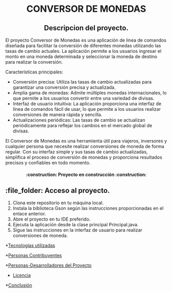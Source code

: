 <h1 align="center"> CONVERSOR DE MONEDAS </h1>

<h2 align="center">
Descripcion del proyecto.
</h2>

El proyecto Conversor de Monedas es una aplicación de línea de comandos diseñada para facilitar la conversión de diferentes monedas utilizando las tasas de cambio actuales. La aplicación permite a los usuarios ingresar el monto en una moneda determinada y seleccionar la moneda de destino para realizar la conversión.

Características principales:
- Conversión precisa: Utiliza las tasas de cambio actualizadas para garantizar una conversión precisa y actualizada.
- Amplia gama de monedas: Admite múltiples monedas internacionales, lo que permite a los usuarios convertir entre una variedad de divisas.
- Interfaz de usuario intuitiva: La aplicación proporciona una interfaz de línea de comandos fácil de usar, lo que permite a los usuarios realizar conversiones de manera rápida y sencilla.
- Actualizaciones periódicas: Las tasas de cambio se actualizan periódicamente para reflejar los cambios en el mercado global de divisas.

El Conversor de Monedas es una herramienta útil para viajeros, inversores y cualquier persona que necesite realizar conversiones de moneda de forma regular. Con su interfaz simple y sus tasas de cambio actualizadas, simplifica el proceso de conversión de monedas y proporciona resultados precisos y confiables en todo momento.

<h4 align="center">
:construction: Proyecto en construcción :construction:
</h4>

<h2>:file_folder: Acceso al proyecto.</h2>

1. Clona este repositorio en tu máquina local.
2. Instala la biblioteca Gson según las instrucciones proporcionadas en el enlace anterior.
3. Abre el proyecto en tu IDE preferido.
4. Ejecuta la aplicación desde la clase principal Principal.java.
5. Sigue las instrucciones en la interfaz de usuario para realizar conversiones de moneda.

*[Tecnologías utilizadas](#tecnologías-utilizadas)

*[Personas Contribuyentes](#personas-contribuyentes)

*[Personas-Desarrolladores del Proyecto](#personas-desarrolladores)

* [Licencia](#licencia)

*[Conclusión](#conclusión)
